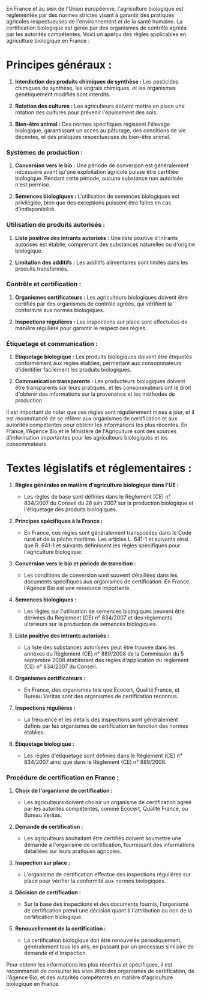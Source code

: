 En France et au sein de l'Union européenne, l'agriculture biologique est réglementée par des normes strictes visant à garantir des pratiques agricoles respectueuses de l'environnement et de la santé humaine. La certification biologique est gérée par des organismes de contrôle agréés par les autorités compétentes. Voici un aperçu des règles applicables en agriculture biologique en France :

# Principes généraux :

1. **Interdiction des produits chimiques de synthèse :** Les pesticides chimiques de synthèse, les engrais chimiques, et les organismes génétiquement modifiés sont interdits.

2. **Rotation des cultures :** Les agriculteurs doivent mettre en place une rotation des cultures pour prévenir l'épuisement des sols.

3. **Bien-être animal :** Des normes spécifiques régissent l'élevage biologique, garantissant un accès au pâturage, des conditions de vie décentes, et des pratiques respectueuses du bien-être animal.

### Systèmes de production :

1. **Conversion vers le bio :** Une période de conversion est généralement nécessaire avant qu'une exploitation agricole puisse être certifiée biologique. Pendant cette période, aucune substance non autorisée n'est permise.

2. **Semences biologiques :** L'utilisation de semences biologiques est privilégiée, bien que des exceptions puissent être faites en cas d'indisponibilité.

### Utilisation de produits autorisés :

1. **Liste positive des intrants autorisés :** Une liste positive d'intrants autorisés est établie, comprenant des substances naturelles ou d'origine biologique.

2. **Limitation des additifs :** Les additifs alimentaires sont limités dans les produits transformés.

### Contrôle et certification :

1. **Organismes certificateurs :** Les agriculteurs biologiques doivent être certifiés par des organismes de contrôle agréés, qui vérifient la conformité aux normes biologiques.

2. **Inspections régulières :** Les inspections sur place sont effectuées de manière régulière pour garantir le respect des règles.

### Étiquetage et communication :

1. **Étiquetage biologique :** Les produits biologiques doivent être étiquetés conformément aux règles établies, permettant aux consommateurs d'identifier facilement les produits biologiques.

2. **Communication transparente :** Les producteurs biologiques doivent être transparents sur leurs pratiques, et les consommateurs ont le droit d'obtenir des informations sur la provenance et les méthodes de production.

Il est important de noter que ces règles sont régulièrement mises à jour, et il est recommandé de se référer aux organismes de certification et aux autorités compétentes pour obtenir les informations les plus récentes. En France, l'Agence Bio et le Ministère de l'Agriculture sont des sources d'information importantes pour les agriculteurs biologiques et les consommateurs.

# Textes législatifs et réglementaires :

1. **Règles générales en matière d'agriculture biologique dans l'UE :**
   - Les règles de base sont définies dans le Règlement (CE) n° 834/2007 du Conseil du 28 juin 2007 sur la production biologique et l'étiquetage des produits biologiques.

2. **Principes spécifiques à la France :**
   - En France, ces règles sont généralement transposées dans le Code rural et de la pêche maritime. Les articles L. 641-1 et suivants ainsi que R. 641-1 et suivants définissent les règles spécifiques pour l'agriculture biologique.

3. **Conversion vers le bio et période de transition :**
   - Les conditions de conversion sont souvent détaillées dans les documents spécifiques aux organismes de certification. En France, l'Agence Bio est une ressource importante.

4. **Semences biologiques :**
   - Les règles sur l'utilisation de semences biologiques peuvent être dérivées du Règlement (CE) n° 834/2007 et des règlements ultérieurs sur la production de semences biologiques.

5. **Liste positive des intrants autorisés :**
   - La liste des substances autorisées peut être trouvée dans les annexes du Règlement (CE) n° 889/2008 de la Commission du 5 septembre 2008 établissant des règles d'application du règlement (CE) n° 834/2007 du Conseil.

6. **Organismes certificateurs :**
   - En France, des organismes tels que Ecocert, Qualité France, et Bureau Veritas sont des organismes de certification reconnus.

7. **Inspections régulières :**
   - La fréquence et les détails des inspections sont généralement définis par les organismes de certification en fonction des normes établies.

8. **Étiquetage biologique :**
   - Les règles d'étiquetage sont définies dans le Règlement (CE) n° 834/2007 ainsi que dans le Règlement (CE) n° 889/2008.

### Procédure de certification en France :

1. **Choix de l'organisme de certification :**
   - Les agriculteurs doivent choisir un organisme de certification agréé par les autorités compétentes, comme Ecocert, Qualité France, ou Bureau Veritas.

2. **Demande de certification :**
   - Les agriculteurs souhaitant être certifiés doivent soumettre une demande à l'organisme de certification, fournissant des informations détaillées sur leurs pratiques agricoles.

3. **Inspection sur place :**
   - L'organisme de certification effectue des inspections régulières sur place pour vérifier la conformité aux normes biologiques.

4. **Décision de certification :**
   - Sur la base des inspections et des documents fournis, l'organisme de certification prend une décision quant à l'attribution ou non de la certification biologique.

5. **Renouvellement de la certification :**
   - La certification biologique doit être renouvelée périodiquement, généralement tous les ans, en passant par un processus similaire de demande et d'inspection.

Pour obtenir les informations les plus récentes et spécifiques, il est recommandé de consulter les sites Web des organismes de certification, de l'Agence Bio, et des autorités compétentes en matière d'agriculture biologique en France.